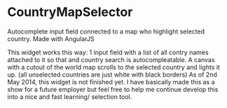 CountryMapSelector
==================

 Autocomplete input field connected to a map who highlight selected country. Made with AngularJS

 This widget works this way: 1 input field with a list of all contry names attached to it so that and country search is autocompleatable. A canvas with a cutout of the world map scrolls to the selected country and lights it up. (all unselected countries are just white with black borders)
 As of 2nd May 2014, this widget is not finished yet. I have basically made this as a show for a future employer but feel free to help me continue develop this into a nice and fast learning/ selection tool.
